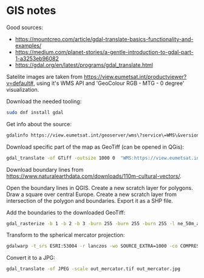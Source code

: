 # GIS notes

Good sources:

* <https://mountcreo.com/article/gdal-translate-basics-functionality-and-examples/>
* <https://medium.com/planet-stories/a-gentle-introduction-to-gdal-part-1-a3253eb96082>
* <https://gdal.org/en/latest/programs/gdal_translate.html>

Satelite images are taken from <https://view.eumetsat.int/productviewer?v=default#>, using it's WMS API and 'GeoColour RGB - MTG - 0 degree' visualization.

Download the needed tooling:

```sh
sudo dnf install gdal
```

Get info about the source:

```sh
gdalinfo https://view.eumetsat.int/geoserver/wms\?service\=WMS\&version\=1.3.0 | grep 71
```

Download specific part of the map as GeoTiff (can be opened in QGis):

```sh
gdal_translate -of GTiff -outsize 1000 0  "WMS:https://view.eumetsat.int/geoserver/ows?SERVICE=WMS&VERSION=1.3.0&REQUEST=GetMap&LAYERS=mtg_fd%3Argb_geocolour&CRS=CRS:84&BBOX=10.2777938842773,48.3506393432617,20.2807235717773,52.3563919067383&FORMAT=image/jpeg&TILESIZE=256&OVERVIEWCOUNT=17&MINRESOLUTION=0.0000053644180298&TILED=true" out.tif
```

Download boundary lines from <https://www.naturalearthdata.com/downloads/110m-cultural-vectors/>.

Open the boundary lines in QGIS. Create a new scratch layer for polygons. Draw a square over central Europe. Create a new scratch layer from intersection of the polygon and boundaries. Export it as a SHP file.

Add the boundaries to the downloaded GeoTiff:

```sh
gdal_rasterize -b 1 -b 2 -b 3 -burn 255 -burn 255 -burn 255 -l ne_50m_admin_0_boundary_lines_land ne_50m_admin_0_boundary_lines_land.shp out.tif
```

Transform to the spherical mercator projection:

```sh
gdalwarp -t_srs ESRI:53004 -r lanczos -wo SOURCE_EXTRA=1000 -co COMPRESS=LZW out.tif out_mercator.tif
```

Convert it to a JPG:

```sh
gdal_translate -of JPEG -scale out_mercator.tif out_mercator.jpg
```
